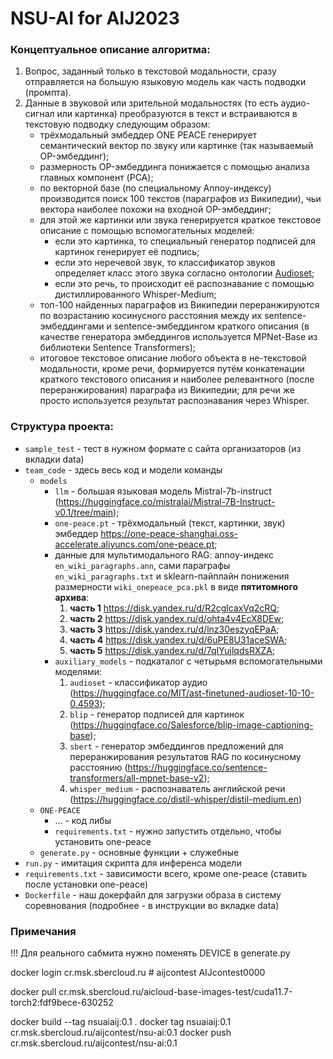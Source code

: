 # NSU-AI for AIJ2023

### Концептуальное описание алгоритма:

1. Вопрос, заданный только в текстовой модальности, сразу отправляется на большую языковую модель как часть подводки (промпта).
2. Данные в звуковой или зрительной модальностях (то есть аудио-сигнал или картинка) преобразуются в текст и встраиваются в текстовую подводку следующим образом:
    - трёхмодальный эмбеддер ONE PEACE генерирует семантический вектор по звуку или картинке (так называемый OP-эмбеддинг);
    - размерность OP-эмбеддинга понижается с помощью анализа главных компонент (PCA); 
    - по векторной базе (по специальному Annoy-индексу) производится поиск 100 текстов (параграфов из Википедии), чьи вектора наиболее похожи на входной OP-эмбеддинг;
    - для этой же картинки или звука генерируется краткое текстовое описание с помощью вспомогательных моделей:
      - если это картинка, то специальный генератор подписей для картинок генерирует её подпись;
      - если это неречевой звук, то классификатор звуков определяет класс этого звука согласно онтологии [Audioset](https://research.google.com/audioset);
      - если это речь, то происходит её распознавание с помощью дистиллированного Whisper-Medium;
    - топ-100 найденных параграфов из Википедии переранжируются по возрастанию косинусного расстояния между их sentence-эмбеддингами и sentence-эмбеддингом краткого описания (в качестве генератора эмбеддингов используется MPNet-Base из библиотеки Sentence Transformers);
    - итоговое текстовое описание любого объекта в не-текстовой модальности, кроме речи, формируется путём конкатенации краткого текстового описания и наиболее релевантного (после переранжирования) параграфа из Википедии; для речи же просто используется результат распознавания через Whisper. 

### Структура проекта:

* `sample_test` - тест в нужном формате с сайта организаторов (из вкладки data)
* `team_code` - здесь весь код и модели команды
  * `models`
    * `llm` - большая языковая модель Mistral-7b-instruct (https://huggingface.co/mistralai/Mistral-7B-Instruct-v0.1/tree/main);
    * `one-peace.pt` - трёхмодальный (текст, картинки, звук) эмбеддер https://one-peace-shanghai.oss-accelerate.aliyuncs.com/one-peace.pt;
    * данные для мультимодального RAG: annoy-индекс `en_wiki_paragraphs.ann`, сами параграфы `en_wiki_paragraphs.txt` и sklearn-пайплайн понижения размерности `wiki_onepeace_pca.pkl` в виде **пятитомного архива**:
      1. **часть 1** https://disk.yandex.ru/d/R2cglcaxVq2cRQ;
      2. **часть 2** https://disk.yandex.ru/d/ohta4v4EcX8DEw;
      3. **часть 3** https://disk.yandex.ru/d/lnz30eszyqEPaA;
      4. **часть 4** https://disk.yandex.ru/d/6uPE8U31aceSWA;
      5. **часть 5** https://disk.yandex.ru/d/7qIYujlqdsRXZA;
    * `auxiliary_models` - подкаталог с четырьмя вспомогательными моделями:
      1. `audioset` - классификатор аудио (https://huggingface.co/MIT/ast-finetuned-audioset-10-10-0.4593);
      2. `blip` - генератор подписей для картинок (https://huggingface.co/Salesforce/blip-image-captioning-base);
      3. `sbert` - генератор эмбеддингов предложений для переранжирования результатов RAG по косинусному расстоянию (https://huggingface.co/sentence-transformers/all-mpnet-base-v2);
      4. `whisper_medium` - распознаватель английской речи (https://huggingface.co/distil-whisper/distil-medium.en)
  * `ONE-PEACE`
    * ... - код либы
    * `requirements.txt` - нужно запустить отдельно, чтобы установить one-peace
  * `generate.py` - основные функции + служебные
* `run.py` - имитация скрипта для инференса модели
* `requirements.txt` - зависимости всего, кроме one-peace (ставить после установки one-peace)
* `Dockerfile` - наш докерфайл для загрузки образа в систему соревнования (подробнее - в инструкции во вкладке data)

### Примечания

!!! Для реального сабмита нужно поменять DEVICE в generate.py


docker login cr.msk.sbercloud.ru  # aijcontest AIJcontest0000

docker pull cr.msk.sbercloud.ru/aicloud-base-images-test/cuda11.7-torch2:fdf9bece-630252

docker build --tag nsuaiaij:0.1 .
docker tag nsuaiaij:0.1 cr.msk.sbercloud.ru/aijcontest/nsu-ai:0.1
docker push cr.msk.sbercloud.ru/aijcontest/nsu-ai:0.1